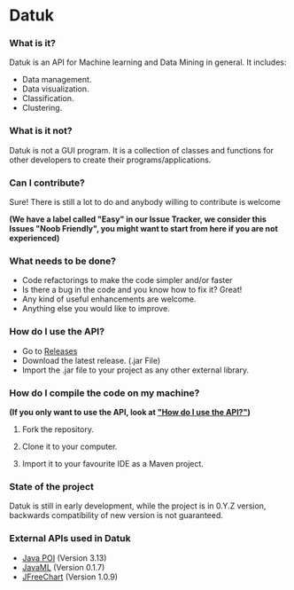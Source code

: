 # Datuk #

### What is it? ###

Datuk is an API for Machine learning and Data Mining in general. It includes:

* Data management.
* Data visualization.
* Classification.
* Clustering.

### What is it not? ###

Datuk is not a GUI program. It is a collection of classes and functions for other developers to create their programs/applications.

### Can I contribute? ###

Sure! There is still a lot to do and anybody willing to contribute is welcome

**(We have a label called "Easy" in our Issue Tracker, we consider this Issues "Noob Friendly", you might want to start from here if you are not experienced)**

### What needs to be done? ###

* Code refactorings to make the code simpler and/or faster
* Is there a bug in the code and you know how to fix it? Great!
* Any kind of useful enhancements are welcome.
* Anything else you would like to improve.

### How do I use the API? ###

* Go to [Releases](https://github.com/mayuso/Datuk/releases)
* Download the latest release. (.jar File)
* Import the .jar file to your project as any other external library.

### How do I compile the code on my machine? ###

**(If you only want to use the API, look at ["How do I use the API?"](https://github.com/mayuso/Datuk#how-do-i-use-the-api))**

1) Fork the repository.

2) Clone it to your computer.

3) Import it to your favourite IDE as a Maven project.

### State of the project ###

Datuk is still in early development, while the project is in 0.Y.Z version, backwards compatibility of new version is not guaranteed.

### External APIs used in Datuk ###

* [Java POI](https://poi.apache.org/) (Version 3.13)
* [JavaML](http://java-ml.sourceforge.net/) (Version 0.1.7)
* [JFreeChart](http://www.jfree.org/index.html) (Version 1.0.9)


